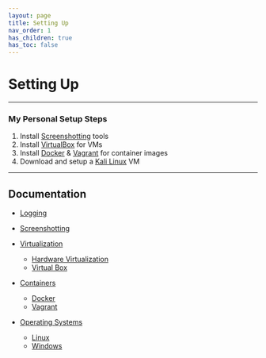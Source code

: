 ```yaml
---
layout: page
title: Setting Up
nav_order: 1
has_children: true
has_toc: false
---
```

# Setting Up

----

### My Personal Setup Steps
1. Install [Screenshotting](https://alipali737.github.io/pen-test-docs/setting-up/Screenshotting.html) tools
2. Install [VirtualBox](https://alipali737.github.io/pen-test-docs/setting-up/Virtualization.html#introduction-to-virtualbox) for VMs
3. Install [Docker](https://alipali737.github.io/pen-test-docs/setting-up/Containers.html#docker) & [Vagrant](https://alipali737.github.io/pen-test-docs/setting-up/Containers.html#vagrant) for container images
4. Download and setup a [Kali Linux](https://alipali737.github.io/pen-test-docs/setting-up/Operating%20Systems.html#setting-up-kali-on-virtualbox) VM

----

## Documentation
- [Logging](https://alipali737.github.io/pen-test-docs/setting-up/Logging.html)

- [Screenshotting](https://alipali737.github.io/pen-test-docs/setting-up/Screenshotting.html)

- [Virtualization](https://alipali737.github.io/pen-test-docs/setting-up/Virtualization.html)
    - [Hardware Virtualization](https://alipali737.github.io/pen-test-docs/setting-up/Virtualization.html#hardware-virtualization)
    - [Virtual Box](https://alipali737.github.io/pen-test-docs/setting-up/Virtualization.html#introduction-to-virtualbox)

- [Containers](https://alipali737.github.io/pen-test-docs/setting-up/Containers.html)
    - [Docker](https://alipali737.github.io/pen-test-docs/setting-up/Containers.html#docker)
    - [Vagrant](https://alipali737.github.io/pen-test-docs/setting-up/Containers.html#vagrant)

- [Operating Systems](https://alipali737.github.io/pen-test-docs/setting-up/operating-systems.html)
    - [Linux](https://alipali737.github.io/pen-test-docs/setting-up/operating-systems.html#linux)
    - [Windows](https://alipali737.github.io/pen-test-docs/setting-up/operating-systems.html#windows)

